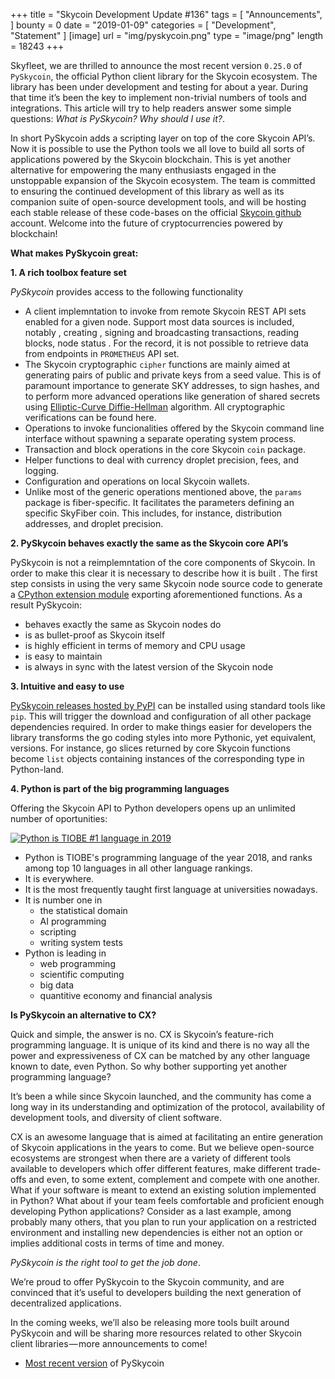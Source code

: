 +++
title = "Skycoin Development Update #136"
tags = [ "Announcements", ]
bounty = 0
date = "2019-01-09"
categories = [ "Development", "Statement" ]
[image]
    url = "img/pyskycoin.png"
    type = "image/png"
    length = 18243
+++

Skyfleet, we are thrilled to announce the most recent version `0.25.0` of `PySkycoin`, the official Python client library for the Skycoin ecosystem. The library has been under development and testing for about a year. During that time it’s been the key to implement non-trivial numbers of tools and integrations. This article will try to help readers answer some simple questions: *What is PySkycoin? Why should I use it?*.

In short PySkycoin adds a scripting layer on top of the core Skycoin API’s. Now it is possible to use the Python tools we all love to build all sorts of applications powered by the Skycoin blockchain. This is yet another alternative for empowering the many enthusiasts engaged in the unstoppable expansion of the Skycoin ecosystem. The team is committed to ensuring the continued development of this library as well as its companion suite of open-source development tools, and will be hosting each stable release of these code-bases on the official [Skycoin github](https://github.com/skycoin) account. Welcome into the future of cryptocurrencies powered by blockchain!

**What makes PySkycoin great:**

**1. A rich toolbox feature set**

*PySkycoin* provides access to the following functionality

- A client implemntation to invoke from remote Skycoin REST API sets enabled for a given node. Support most data sources is included, notably , creating , signing and broadcasting transactions, reading blocks, node status . For the record, it is not possible to retrieve data from endpoints in `PROMETHEUS` API set.
- The Skycoin cryptographic `cipher` functions are mainly aimed at generating pairs of public and private keys from a seed value. This is of paramount importance to generate SKY addresses, to sign hashes, and to perform more advanced operations like generation of shared secrets using [Elliptic-Curve Diffie-Hellman](https://en.wikipedia.org/wiki/Elliptic-curve_Diffie%E2%80%93Hellman) algorithm. All cryptographic verifications can be found here.
- Operations to invoke funcionalities offered by the Skycoin command line interface without spawning a separate operating system process.
- Transaction and block operations in the core Skycoin `coin` package.
- Helper functions to deal with currency droplet precision, fees, and logging.
- Configuration and operations on local Skycoin wallets.
- Unlike most of the generic operations mentioned above, the `params` package is fiber-specific. It facilitates the parameters defining an specific SkyFiber coin. This includes, for instance, distribution addresses, and droplet precision.

**2. PySkycoin behaves exactly the same as the Skycoin core API’s**

PySkycoin is not a reimplemntation of the core components of Skycoin. In order to make this clear it is necessary to describe how it is built . The first step consists in using the very same Skycoin node source code to generate a [CPython extension module](https://docs.microsoft.com/en-us/visualstudio/python/working-with-c-cpp-python-in-visual-studio) exporting aforementioned functions. As a result PySkycoin:

- behaves exactly the same as Skycoin nodes do
- is as bullet-proof as Skycoin itself
- is highly efficient in terms of memory and CPU usage
- is easy to maintain
- is always in sync with the latest version of the Skycoin node

**3. Intuitive and easy to use**

[PySkycoin releases hosted by PyPI](https://pypi.org/project/pyskycoin/) can be installed using standard tools like `pip`. This will trigger the download and configuration of all other package dependencies required. In order to make things easier for developers the library transforms the go coding styles into more Pythonic, yet equivalent, versions. For instance, go slices returned by core Skycoin functions become `list` objects containing instances of the corresponding type in Python-land.

**4. Python is part of the big programming languages**

Offering the Skycoin API to Python developers opens up an unlimited number of oportunities:

[![Python is TIOBE #1 language in 2019](img/python.tiobe.2019.png)](https://www.tiobe.com/tiobe-index/)

- Python is TIOBE's programming language of the year 2018, and ranks among top 10 languages in all other language rankings.
- It is everywhere.
- It is the most frequently taught first language at universities nowadays.
- It is number one in
  * the statistical domain
  * AI programming
  * scripting
  * writing system tests
- Python is leading in
  * web programming
  * scientific computing
  * big data
  * quantitive economy and financial analysis

**Is PySkycoin an alternative to CX?**

Quick and simple, the answer is no. CX is Skycoin’s feature-rich programming language. It is unique of its kind and there is no way all the power and expressiveness of CX can be matched by any other language known to date, even Python. So why bother supporting yet another programming language?

It’s been a while since Skycoin launched, and the community has come a long way in its understanding and optimization of the protocol, availability of development tools, and diversity of client software.

CX is an awesome language that is aimed at facilitating an entire generation of Skycoin applications in the years to come. But we believe open-source ecosystems are strongest when there are a variety of different tools available to developers which offer different features, make different trade-offs and even, to some extent, complement and compete with one another. What if your software is meant to extend an existing solution implemented in Python? What about if your team feels comfortable and proficient enough developing Python applications? Consider as a last example, among probably many others, that you plan to run your application on a restricted environment and installing new dependencies is either not an option or implies additional costs in terms of time and money.

*PySkycoin is the right tool to get the job done*.

We’re proud to offer PySkycoin to the Skycoin community, and are convinced that it’s useful to developers building the next generation of decentralized applications.

In the coming weeks, we’ll also be releasing more tools built around PySkycoin and will be sharing more resources related to other Skycoin client libraries — more announcements to come!

* [Most recent version](https://github.com/skycoin/pyskycoin) of PySkycoin

